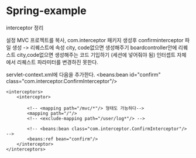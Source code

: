 # Spring-example
interceptor 정리

설정
MVC 프로젝트를 복사,
com.interceptor 패키지 생성후 confirminterceptor 파일 생성 -> 리퀘스트에 속성 city, code없으면 생성해주기
boardcontroller안에 리퀘스트 city,code없으면 생성해주는 코드 기입하기 (세션에 넣어줘야 됨)
인터셉트 자체에서 리퀘스트 파라미터를 변경하진 못한다.

servlet-context.xml에 다음을 추가한다.
	<beans:bean id="confirm" class="com.interceptor.ConfirmInterceptor"/>

	<interceptors>
		<interceptor>
		
			<!-- <mapping path="/mvc/*"/> 형태도 가능하다-->
			<mapping path="/"/>
			<!-- <exclude-mapping path="/user/log*"/> -->
			
			<!-- <beans:bean class="com.interceptor.ConfirmInterceptor"/> -->
			<beans:ref bean="confirm"/>
		</interceptor>
	</interceptors>